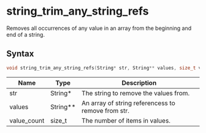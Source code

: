 # string_trim_any_string_refs

Removes all occurrences of any value in an array from the beginning and end of a string.

## Syntax

```c
void string_trim_any_string_refs(String* str, String** values, size_t value_count);
```

| Name | Type | Description |
| --- | --- | --- |
| str | String* | The string to remove the values from. |
| values | String** | An array of string referencess to remove from str. |
| value_count | size_t | The number of items in values. |

